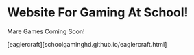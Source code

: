 # Website For Gaming At School!

Mare Games Coming Soon!

[eaglercraft][schoolgaminghd.github.io/eaglercraft.html]
